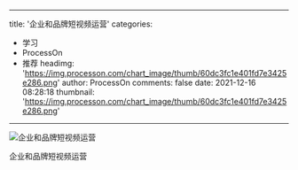 
---
title: '企业和品牌短视频运营'
categories: 
 - 学习
 - ProcessOn
 - 推荐
headimg: 'https://img.processon.com/chart_image/thumb/60dc3fc1e401fd7e3425e286.png'
author: ProcessOn
comments: false
date: 2021-12-16 08:28:18
thumbnail: 'https://img.processon.com/chart_image/thumb/60dc3fc1e401fd7e3425e286.png'
---

<div>   
<img class="thumb" alt="企业和品牌短视频运营" src="https://img.processon.com/chart_image/thumb/60dc3fc1e401fd7e3425e286.png" referrerpolicy="no-referrer">
<p>企业和品牌短视频运营</p>  
</div>
            